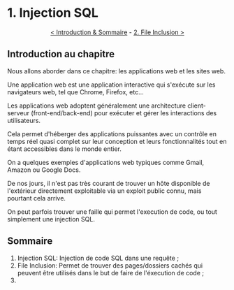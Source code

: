 # 1. Injection SQL

<p align="center">
  <a href="./README.md">< Introduction & Sommaire</a> - <a href="#">2. File Inclusion ></a>
</p>

## Introduction au chapitre

Nous allons aborder dans ce chapitre: les applications web et les sites web.

Une application web est une application interactive qui s'exécute sur les navigateurs web, tel que Chrome, Firefox, etc...

Les applications web adoptent généralement une architecture client-serveur (front-end/back-end) pour exécuter et gérer les interactions des utilisateurs.

Cela permet d'héberger des applications puissantes avec un contrôle en temps réel quasi complet sur leur conception et leurs fonctionnalités tout en étant accessibles dans le monde entier.

On a quelques exemples d'applications web typiques comme Gmail, Amazon ou Google Docs.

De nos jours, il n'est pas très courant de trouver un hôte disponible de l'extérieur directement exploitable via un exploit public connu, mais pourtant cela arrive.

On peut parfois trouver une faille qui permet l'execution de code, ou tout simplement une injection SQL.

## Sommaire

1. Injection SQL: Injection de code SQL dans une requête ;
2. File Inclusion: Permet de trouver des pages/dossiers cachés qui peuvent être utilisés dans le but de faire de l'éxecution de code ;
3. 
